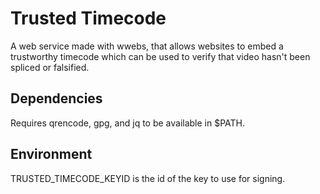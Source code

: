 # Trusted Timecode

A web service made with wwebs, that allows websites to embed a trustworthy timecode which can be used to verify that video hasn't been spliced or falsified.

## Dependencies

Requires qrencode, gpg, and jq to be available in $PATH.

## Environment

TRUSTED_TIMECODE_KEYID is the id of the key to use for signing.
